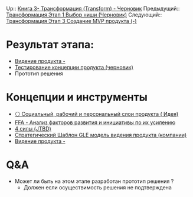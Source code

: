 Up:: [Книга 3- Трансформация (Transform) - Черновик](%D0%9A%D0%BD%D0%B8%D0%B3%D0%B0%203-%20%D0%A2%D1%80%D0%B0%D0%BD%D1%81%D1%84%D0%BE%D1%80%D0%BC%D0%B0%D1%86%D0%B8%D1%8F%20%28Transform%29%20-%20%D0%A7%D0%B5%D1%80%D0%BD%D0%BE%D0%B2%D0%B8%D0%BA.md)
Предыдущий:: [Трансформация Этап 1 Выбор ниши (Черновик)](%D0%A2%D1%80%D0%B0%D0%BD%D1%81%D1%84%D0%BE%D1%80%D0%BC%D0%B0%D1%86%D0%B8%D1%8F%20%D0%AD%D1%82%D0%B0%D0%BF%201%20%D0%92%D1%8B%D0%B1%D0%BE%D1%80%20%D0%BD%D0%B8%D1%88%D0%B8%20%28%D0%A7%D0%B5%D1%80%D0%BD%D0%BE%D0%B2%D0%B8%D0%BA%29.md)
Следующий:: [Трансформация Этап 3 Создание MVP продукта (-)](%D0%A2%D1%80%D0%B0%D0%BD%D1%81%D1%84%D0%BE%D1%80%D0%BC%D0%B0%D1%86%D0%B8%D1%8F%20%D0%AD%D1%82%D0%B0%D0%BF%203%20%D0%A1%D0%BE%D0%B7%D0%B4%D0%B0%D0%BD%D0%B8%D0%B5%20MVP%20%D0%BF%D1%80%D0%BE%D0%B4%D1%83%D0%BA%D1%82%D0%B0%20%28-%29.md)

# Результат этапа:

* [Видение продукта -](%D0%92%D0%B8%D0%B4%D0%B5%D0%BD%D0%B8%D0%B5%20%D0%BF%D1%80%D0%BE%D0%B4%D1%83%D0%BA%D1%82%D0%B0%20-.md)
* [Тестирование концепции продукта (черновик)](%D0%A2%D0%B5%D1%81%D1%82%D0%B8%D1%80%D0%BE%D0%B2%D0%B0%D0%BD%D0%B8%D0%B5%20%D0%BA%D0%BE%D0%BD%D1%86%D0%B5%D0%BF%D1%86%D0%B8%D0%B8%20%D0%BF%D1%80%D0%BE%D0%B4%D1%83%D0%BA%D1%82%D0%B0%20%28%D1%87%D0%B5%D1%80%D0%BD%D0%BE%D0%B2%D0%B8%D0%BA%29.md)
* Прототип решения 

# Концепции и инструменты

* [⚪️ Социальный, рабочий и персональный слои продукта ( Идея)](../%D0%A7%D0%B5%D1%80%D0%BD%D0%BE%D0%B2%D0%B8%D0%BA%D0%B8/%E2%9A%AA%EF%B8%8F%20%D0%A1%D0%BE%D1%86%D0%B8%D0%B0%D0%BB%D1%8C%D0%BD%D1%8B%D0%B9,%20%D1%80%D0%B0%D0%B1%D0%BE%D1%87%D0%B8%D0%B9%20%D0%B8%20%D0%BF%D0%B5%D1%80%D1%81%D0%BE%D0%BD%D0%B0%D0%BB%D1%8C%D0%BD%D1%8B%D0%B9%20%D1%81%D0%BB%D0%BE%D0%B8%20%D0%BF%D1%80%D0%BE%D0%B4%D1%83%D0%BA%D1%82%D0%B0%20%28%20%D0%98%D0%B4%D0%B5%D1%8F%29.md)
* [FFA - Анализ факторов развития и инициативы по их усилению](FFA%20-%20%D0%90%D0%BD%D0%B0%D0%BB%D0%B8%D0%B7%20%D1%84%D0%B0%D0%BA%D1%82%D0%BE%D1%80%D0%BE%D0%B2%20%D1%80%D0%B0%D0%B7%D0%B2%D0%B8%D1%82%D0%B8%D1%8F%20%D0%B8%20%D0%B8%D0%BD%D0%B8%D1%86%D0%B8%D0%B0%D1%82%D0%B8%D0%B2%D1%8B%20%D0%BF%D0%BE%20%D0%B8%D1%85%20%D1%83%D1%81%D0%B8%D0%BB%D0%B5%D0%BD%D0%B8%D1%8E.md)
* [4 силы (JTBD)](../%D0%98%D0%BD%D1%81%D1%82%D1%80%D1%83%D0%BC%D0%B5%D0%BD%D1%82%D1%8B/4%20%D1%81%D0%B8%D0%BB%D1%8B%20%28JTBD%29.md)
* [Стратегический Шаблон GLE модель видения продукта (компании)](%D0%A1%D1%82%D1%80%D0%B0%D1%82%D0%B5%D0%B3%D0%B8%D1%87%D0%B5%D1%81%D0%BA%D0%B8%D0%B9%20%D0%A8%D0%B0%D0%B1%D0%BB%D0%BE%D0%BD%20GLE%20%D0%BC%D0%BE%D0%B4%D0%B5%D0%BB%D1%8C%20%D0%B2%D0%B8%D0%B4%D0%B5%D0%BD%D0%B8%D1%8F%20%D0%BF%D1%80%D0%BE%D0%B4%D1%83%D0%BA%D1%82%D0%B0%20%28%D0%BA%D0%BE%D0%BC%D0%BF%D0%B0%D0%BD%D0%B8%D0%B8%29.md)
* [Видение продукта -](%D0%92%D0%B8%D0%B4%D0%B5%D0%BD%D0%B8%D0%B5%20%D0%BF%D1%80%D0%BE%D0%B4%D1%83%D0%BA%D1%82%D0%B0%20-.md)

# Q&A

* Может ли быть на этом этапе разработан прототип решения ? 
  * Должен если осуществимость решения не подтверждена 

